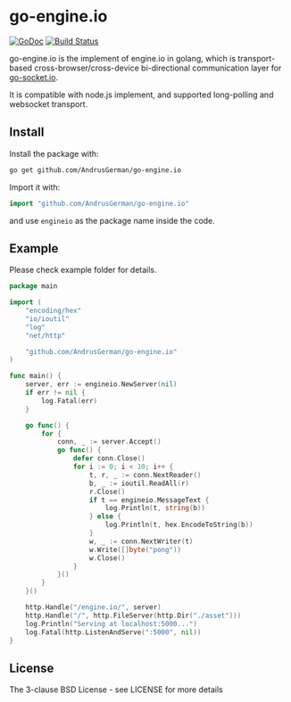 # go-engine.io

[![GoDoc](http://godoc.org/github.com/googollee/go-engine.io?status.svg)](http://godoc.org/github.com/googollee/go-engine.io) [![Build Status](https://travis-ci.org/googollee/go-engine.io.svg)](https://travis-ci.org/googollee/go-engine.io)

go-engine.io is the implement of engine.io in golang, which is transport-based cross-browser/cross-device bi-directional communication layer for [go-socket.io](https://github.com/googollee/go-socket.io).

It is compatible with node.js implement, and supported long-polling and websocket transport.

## Install

Install the package with:

```bash
go get github.com/AndrusGerman/go-engine.io
```

Import it with:

```go
import "github.com/AndrusGerman/go-engine.io"
```

and use `engineio` as the package name inside the code.

## Example

Please check example folder for details.

```go
package main

import (
	"encoding/hex"
	"io/ioutil"
	"log"
	"net/http"

	"github.com/AndrusGerman/go-engine.io"
)

func main() {
	server, err := engineio.NewServer(nil)
	if err != nil {
		log.Fatal(err)
	}

	go func() {
		for {
			conn, _ := server.Accept()
			go func() {
				defer conn.Close()
				for i := 0; i < 10; i++ {
					t, r, _ := conn.NextReader()
					b, _ := ioutil.ReadAll(r)
					r.Close()
					if t == engineio.MessageText {
						log.Println(t, string(b))
					} else {
						log.Println(t, hex.EncodeToString(b))
					}
					w, _ := conn.NextWriter(t)
					w.Write([]byte("pong"))
					w.Close()
				}
			}()
		}
	}()

	http.Handle("/engine.io/", server)
	http.Handle("/", http.FileServer(http.Dir("./asset")))
	log.Println("Serving at localhost:5000...")
	log.Fatal(http.ListenAndServe(":5000", nil))
}
```

## License

The 3-clause BSD License  - see LICENSE for more details